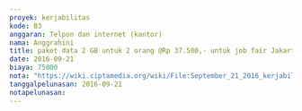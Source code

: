 ```yaml
---
proyek: kerjabilitas
kode: B3
anggaran: Telpon dan internet (kantor)
nama: Anggrahini
title: paket data 2 GB untuk 2 orang @Rp 37.500,- untuk job fair Jakarta 22 - 24 September 2016
date: 2016-09-21
biaya: 75000
nota: "https://wiki.ciptamedia.org/wiki/File:September_21_2016_kerjabilitas_B3_kuota_jobfair_jakarta_inok.jpg"
tanggalpelunasan: 2016-09-21
notapelunasan:
---
```

